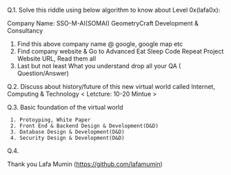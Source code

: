 Q.1. Solve this riddle using below algorithm to know about Level 0x(lafa0x):

Company Name: SSO-M-AI(SOMAI) GeometryCraft Development & Consultancy

1. Find this above company name @ google, google map etc
2. Find company website & Go to Advanced Eat Sleep Code Repeat Project Website URL, Read them all 
3. Last but not least What you understand drop all your QA ( Question/Answer)


Q.2. Discuss about history/future of this new virtual world called Internet, Computing & Technology < Letcture: 10-20 Mintue >

Q.3. Basic foundation of the virtual world
     
     1. Protoyping, White Paper
     2. Front End & Backend Design & Development(D&D)
     3. Database Design & Development(D&D)
     4. Security Design & Development(D&D)     
    

Q.4. 





Thank you
Lafa Mumin (https://github.com/lafamumin)
